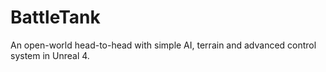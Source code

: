 # BattleTank
An open-world head-to-head with simple AI, terrain and advanced control system in Unreal 4.

